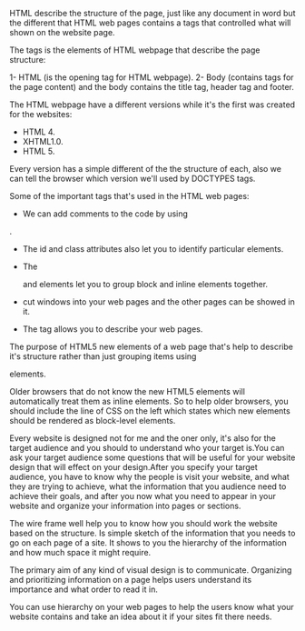 HTML describe the structure of the page, just like any document in word but the different that HTML web pages contains a tags that controlled what will shown on the website page.

The tags is the elements of HTML webpage that describe the page structure:

1- HTML (is the opening tag for HTML webpage).
2- Body (contains tags for the page content) and the body contains the title tag, header tag and footer.


The HTML webpage have a different versions while it's the first was created for the websites:

- HTML 4.
- XHTML1.0.
- HTML 5.

Every version has a simple different of the the structure of each, also we can tell the browser which version we'll used by DOCTYPES tags.

Some of the important tags that's used in the HTML web pages:

- We can add comments to the code by using
<!--  -->.

- The id and class attributes also let you to identify particular elements.

- The <div> and <span> elements let you to group 
block and inline elements together.

- <iframes> cut windows into your web pages and the other pages can be showed in it. 

- The <meta> tag allows you to describe your web pages. 

The purpose of HTML5 new elements of a web page that's help to describe it's structure rather than just grouping items using <div> elements. 

Older browsers that do not know the new HTML5 elements will automatically treat them as inline elements. So to help older browsers, you should include the line of CSS on the left which states which new elements should be rendered as block-level elements.

Every website is designed not for me and the oner only, it's also for the target audience and you should to understand who your target is.You can ask your target audience some questions that will be useful for your website design that will effect on your design.After you specify your target audience, you have to know why the people is visit your website, and what they are trying to achieve, what the information that you audience need to achieve their goals, and after you now what you need to appear in your website and organize your information into pages or sections. 

The wire frame well help you to know how you should work the website based on the structure. Is simple sketch of the
information that you needs to go on each page of a site. It shows to you the hierarchy of the information and how much space it might require.

The primary aim of any kind of visual design 
is to communicate. Organizing and prioritizing information on a page helps users understand its importance and what order to read it in.

You can use hierarchy on your web pages to help the users know what your website contains and take an idea about it if your sites fit there needs.
 